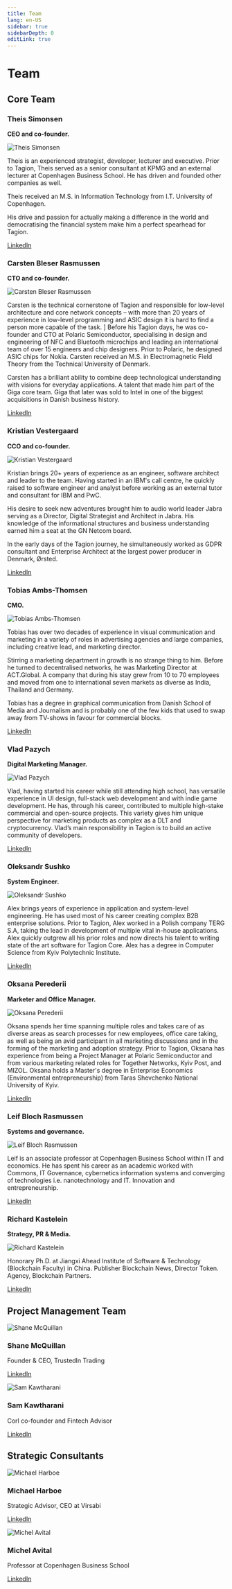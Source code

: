 ```yaml
---
title: Team
lang: en-US
sidebar: true
sidebarDepth: 0
editLink: true
---
```


# Team

## Core Team

### Theis Simonsen

**CEO and co-founder.**

<img src="/team/ts.jpg" alt="Theis Simonsen" class="wiki-image-small wiki-image-float-right"/>

Theis is an experienced strategist, developer, lecturer and executive. Prior to Tagion, Theis served as a senior consultant at KPMG and an external lecturer at Copenhagen Business School. He has driven and founded other companies as well.

Theis received an M.S. in Information Technology from I.T. University of Copenhagen.

His drive and passion for actually making a difference in the world and democratising the financial system make him a perfect spearhead for Tagion.

[LinkedIn](https://www.linkedin.com/in/theis-simonsen-32035313/)

<div class="clearfix"></div>

### Carsten Bleser Rasmussen

**CTO and co-founder.**

<img src="/team/cr.jpg" alt="Carsten Bleser Rasmussen" class="wiki-image-small wiki-image-float-right"/>

Carsten is the technical cornerstone of Tagion and responsible for low-level architecture and core network concepts – with more than 20 years of experience in low-level programming and ASIC design it is hard to find a person more capable of the task.
]
Before his Tagion days, he was co-founder and CTO at Polaric Semiconductor, specialising in design and engineering of NFC and Bluetooth microchips and leading an international team of over 15 engineers and chip designers. Prior to Polaric, he designed ASIC chips for Nokia.
Carsten received an M.S. in Electromagnetic Field Theory from the Technical University of Denmark.

Carsten has a brilliant ability to combine deep technological understanding with visions for everyday applications. A talent that made him part of the Giga core team. Giga that later was sold to Intel in one of the biggest acquisitions in Danish business history.

[LinkedIn](https://www.linkedin.com/in/carsten-bleser-rasmussen-80699915/)

<div class="clearfix"></div>

### Kristian Vestergaard

**CCO and co-founder.**

<img src="/team/kv.jpg" alt="Kristian Vestergaard" class="wiki-image-small wiki-image-float-right"/>

Kristian brings 20+ years of experience as an engineer, software architect and leader to the team. Having started in an IBM's call centre, he quickly raised to software engineer and analyst before working as an external tutor and consultant for IBM and PwC.

His desire to seek new adventures brought him to audio world leader Jabra serving as a Director, Digital Strategist and Architect in Jabra. His knowledge of the informational structures and business understanding earned him a seat at the GN Netcom board.

In the early days of the Tagion journey, he simultaneously worked as GDPR consultant and Enterprise Architect at the largest power producer in Denmark, Ørsted.

[LinkedIn](https://www.linkedin.com/in/kristian-vestergaard-a59b4a/)

<div class="clearfix"></div>

### Tobias Ambs-Thomsen

**CMO.**

<img src="/team/ta.jpg" alt="Tobias Ambs-Thomsen" class="wiki-image-small wiki-image-float-right"/>

Tobias has over two decades of experience in visual communication and marketing in a variety of roles in advertising agencies and large companies, including creative lead, and marketing director.

Stirring a marketing department in growth is no strange thing to him. Before he turned to decentralised networks, he was Marketing Director at ACT.Global. A company that during his stay grew from 10 to 70 employees and moved from one to international seven markets as diverse as India, Thailand and Germany.

Tobias has a degree in graphical communication from Danish School of Media and Journalism and is probably one of the few kids that used to swap away from TV-shows in favour for commercial blocks.

[LinkedIn](https://www.linkedin.com/in/tambsthomsen/)

<div class="clearfix"></div>

### Vlad Pazych

**Digital Marketing Manager.**

<img src="/team/vp.jpg" alt="Vlad Pazych" class="wiki-image-small wiki-image-float-right"/>

Vlad, having started his career while still attending high school, has versatile experience in UI design, full-stack web development and with indie game development. He has, through his career, contributed to multiple high-stake commercial and open-source projects. This variety gives him unique perspective for marketing products as complex as a DLT and cryptocurrency. Vlad’s main responsibility in Tagion is to build an active community of developers.

[LinkedIn](https://www.linkedin.com/in/vladpazych/)

<div class="clearfix"></div>

### Oleksandr Sushko

**System Engineer.**

<img src="/team/as.jpg" alt="Oleksandr Sushko" class="wiki-image-small wiki-image-float-right"/>

Alex brings years of experience in application and system-level engineering. He has used most of his career creating complex B2B enterprise solutions. Prior to Tagion, Alex worked in a Polish company TERG S.A, taking the lead in development of multiple vital in-house applications. Alex quickly outgrew all his prior roles and now directs his talent to writing state of the art software for Tagion Core. Alex has a degree in Computer Science from Kyiv Polytechnic Institute.

[LinkedIn](https://www.linkedin.com/in/oleksandr-sushko-691b0313a/)

<div class="clearfix"></div>

### Oksana Perederii 

**Marketer and Office Manager.**

<img src="/team/op.jpg" alt="Oksana Perederii" class="wiki-image-small wiki-image-float-right"/>

Oksana spends her time spanning multiple roles and takes care of as diverse areas as search processes for new employees, office care taking, as well as being an avid participant in all marketing discussions and in the forming of the marketing and adoption strategy.
Prior to Tagion, Oksana has experience from being a Project Manager at Polaric Semiconductor and from various marketing related roles for Together Networks, Kyiv Post, and MIZOL. Oksana holds a Master's degree in Enterprise Economics (Environmental entrepreneurship) from Taras Shevchenko National University of Kyiv.

[LinkedIn](https://www.linkedin.com/in/oksana-perederii-a0237942/)

<div class="clearfix"></div>

### Leif Bloch Rasmussen

**Systems and governance.**

<img src="/team/lr.jpg" alt="Leif Bloch Rasmussen" class="wiki-image-small wiki-image-float-right"/>

Leif is an associate professor at Copenhagen Business School within IT and economics. He has spent his career as an academic worked with Commons, IT Governance, cybernetics information systems and converging of technologies i.e. nanotechnology and IT. Innovation and entrepreneurship. 

[LinkedIn](https://www.linkedin.com/in/leif-bloch-rasmussen-38663a4/)

<div class="clearfix"></div>

### Richard Kastelein

**Strategy, PR & Media.**

<img src="/team/kastalein.jpg" alt="Richard Kastelein" class="wiki-image-small wiki-image-float-right"/>

Honorary Ph.D. at Jiangxi Ahead Institute of Software & Technology (Blockchain Faculty) in China. Publisher Blockchain News, Director Token. Agency, Blockchain Partners.

[LinkedIn](https://www.linkedin.com/in/expathos/)

<div class="clearfix"></div>





## Project Management Team

<div class="clearfix"></div>
<img src="/team/shane.jpg" alt="Shane McQuillan" class="wiki-image-small wiki-image-float-right mt-6"/>

### Shane McQuillan

Founder & CEO, TrustedIn Trading

[LinkedIn](https://www.linkedin.com/in/startupadviser/)

<div class="clearfix"></div>

<img src="/team/sam.jpg" alt="Sam Kawtharani " class="wiki-image-small wiki-image-float-right mt-6"/>

### Sam Kawtharani 

Corl co-founder and Fintech Advisor

[LinkedIn](https://www.linkedin.com/in/hkawtharani/)

<div class="clearfix"></div>

## Strategic Consultants


<div class="clearfix"></div>
<img src="/team/harboe.jpg" alt="Michael Harboe" class="wiki-image-small wiki-image-float-right mt-6"/>

### Michael Harboe 

Strategic Advisor, CEO at Virsabi

[LinkedIn](https://www.linkedin.com/in/michaelharboedk/)

<div class="clearfix"></div>

<img src="/team/avital.jpg" alt="Michel Avital  " class="wiki-image-small wiki-image-float-right mt-6"/>

### Michel Avital 

Professor at Copenhagen Business School

[LinkedIn](https://www.linkedin.com/in/michelavital/)

<div class="clearfix"></div>